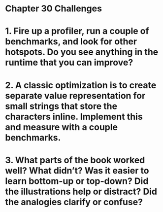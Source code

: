 Chapter 30 Challenges
=====================

# 1. Fire up a profiler, run a couple of benchmarks, and look for other hotspots. Do you see anything in the runtime that you can improve?

# 2. A classic optimization is to create separate value representation for small strings that store the characters inline. Implement this and measure with a couple benchmarks.

# 3. What parts of the book worked well? What didn’t? Was it easier to learn bottom-up or top-down? Did the illustrations help or distract? Did the analogies clarify or confuse?
